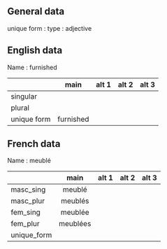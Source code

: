 ## General data

unique form :
type : adjective

## English data

Name : furnished

|             |   main    | alt 1 | alt 2 | alt 3 |
| :---------- | :-------: | :---: | :---: | ----- |
| singular    |           |       |       |       |
| plural      |           |       |       |       |
| unique form | furnished |       |       |       |

## French data

Name : meublé

|             |   main   | alt 1 | alt 2 | alt 3 |
| :---------- | :------: | :---: | :---: | :---: |
| masc_sing   |  meublé  |       |       |       |
| masc_plur   | meublés  |       |       |       |
| fem_sing    | meublée  |       |       |       |
| fem_plur    | meublées |       |       |       |
| unique_form |          |       |       |       |


